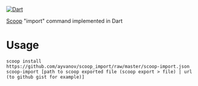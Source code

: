 [![Dart](https://github.com/ayvanov/scoop_import/actions/workflows/dart.yml/badge.svg)](https://github.com/ayvanov/scoop_import/actions/workflows/dart.yml)

[Scoop](https://github.com/lukesampson/scoop) "import" command implemented in Dart

# Usage

```terminal
scoop install https://github.com/ayvanov/scoop_import/raw/master/scoop-import.json
scoop-import [path to scoop exported file (scoop export > file) | url (to github gist for example)]
```
